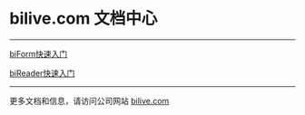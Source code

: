 ﻿# bilive.com 文档中心

---

[biForm快速入门](/biform_quickstart)

[biReader快速入门](/bireader_quickstart)

---

更多文档和信息，请访问公司网站 [bilive.com](https://www.bilive.com)


